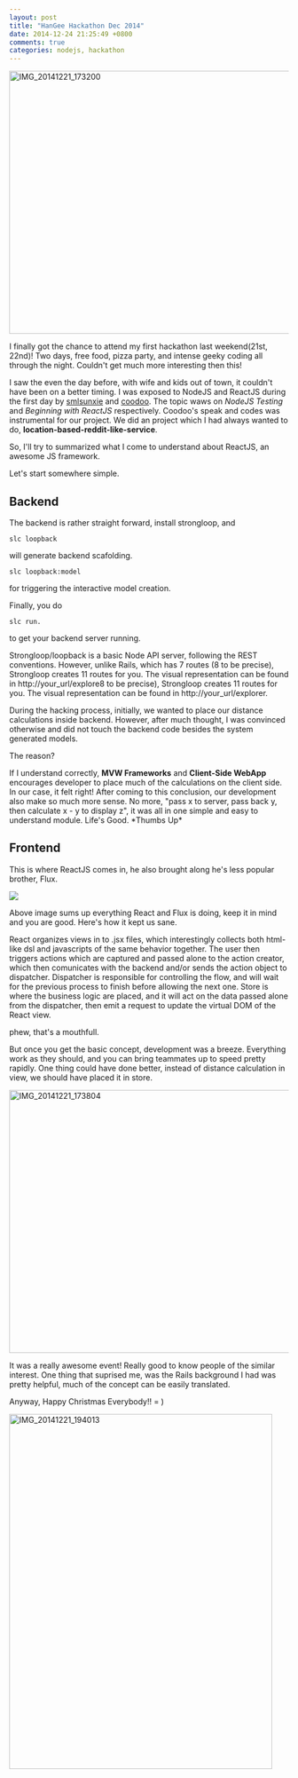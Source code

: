 ```yaml
---
layout: post
title: "HanGee Hackathon Dec 2014"
date: 2014-12-24 21:25:49 +0800
comments: true
categories: nodejs, hackathon
---
```


<a href="https://www.flickr.com/photos/129247110@N02/16092912371" title="IMG_20141221_173200 by Mickey Chen, on Flickr"><img src="https://farm8.staticflickr.com/7467/16092912371_0d7881bb0e_z.jpg" width="640" height="474" alt="IMG_20141221_173200"></a>

I finally got the chance to attend my first hackathon last weekend(21st, 22nd)!
Two days, free food, pizza party, and intense geeky coding all through the night. Couldn't
get much more interesting then this!

I saw the even the day before, with wife and kids out of town, it couldn't
have been on a better timing. I was exposed to NodeJS and ReactJS during the first
day by [smlsunxie](https://github.com/smlsunxie) and [coodoo](https://github.com/coodoo). The
topic waws on *NodeJS Testing* and *Beginning with ReactJS* respectively. Coodoo's speak and
codes was instrumental for our project. We did an project which I had always wanted to do,
**location-based-reddit-like-service**.

So, I'll try to summarized what I come to understand about ReactJS, an awesome JS framework.

Let's start somewhere simple.

## Backend

The backend is rather straight forward, install strongloop, and

    slc loopback

will generate backend scafolding.

    slc loopback:model

for triggering the interactive model creation.

Finally, you do

    slc run.

to get your backend server running.

Strongloop/loopback is a basic Node API server, following the REST conventions. However,
unlike Rails, which has 7 routes (8 to be precise), Strongloop creates 11 routes for you.
The visual representation can be found in http://your_url/explore8 to be precise), Strongloop creates 11 routes for you. The visual representation can be found in http://your_url/explorer.

During the hacking process, initially, we wanted to place our distance calculations inside backend.
However, after much thought, I was convinced otherwise and did not touch the backend code besides
the system generated models.

The reason?

If I understand correctly, **MVW Frameworks** and **Client-Side WebApp** encourages developer to
place much of the calculations on the client side. In our case, it felt right! After coming to this
conclusion, our development also make so much more sense. No more, "pass x to server, pass back y,
then calculate x - y to display z", it was all in one simple and easy to understand module. Life's
Good. \*Thumbs Up\*

## Frontend
This is where ReactJS comes in, he also brought along he's less popular brother, Flux.

<img src="https://raw.githubusercontent.com/facebook/flux/master/docs/img/flux-diagram-white-background.png">

Above image sums up everything React and Flux is doing, keep it in mind and you are good. Here's
how it kept us sane.

React organizes views in to .jsx files, which interestingly collects both html-like dsl and javascripts
of the same behavior together. The user then triggers actions which are captured and passed alone to
the action creator, which then comunicates with the backend and/or sends the action object to dispatcher.
Dispatcher is responsible for controlling the flow, and will wait for the previous process to finish
before allowing the next one. Store is where the business logic are placed, and it will act on the
data passed alone from the dispatcher, then emit a request to update the virtual DOM of the React
view.

phew, that's a mouthfull.

But once you get the basic concept, development was a breeze. Everything work as they should, and
you can bring teammates up to speed pretty rapidly. One thing could have done better, instead of distance
calculation in view, we should have placed it in store.

<a href="https://www.flickr.com/photos/129247110@N02/16094120682" title="IMG_20141221_173804 by Mickey Chen, on Flickr"><img src="https://farm9.staticflickr.com/8659/16094120682_8035ba52f7_z.jpg" width="640" height="474" alt="IMG_20141221_173804"></a>

It was a really awesome event! Really good to know people of the similar interest. One thing that
suprised me, was the Rails background I had was pretty helpful, much of the concept can be easily
translated.

Anyway, Happy Christmas Everybody!! = )

<a href="https://www.flickr.com/photos/129247110@N02/15908746169" title="IMG_20141221_194013 by Mickey Chen, on Flickr"><img src="https://farm8.staticflickr.com/7536/15908746169_8ede4a2a8b_z.jpg" width="474" height="640" alt="IMG_20141221_194013"></a>
